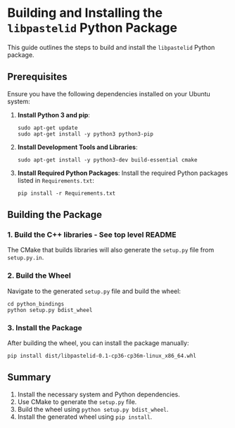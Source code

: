 # Building and Installing the `libpastelid` Python Package

This guide outlines the steps to build and install the `libpastelid` Python package.

## Prerequisites

Ensure you have the following dependencies installed on your Ubuntu system:

1. **Install Python 3 and pip**:
   ```shell
   sudo apt-get update
   sudo apt-get install -y python3 python3-pip
   ```

2. **Install Development Tools and Libraries**:
   ```shell
   sudo apt-get install -y python3-dev build-essential cmake
   ```

3. **Install Required Python Packages**:
   Install the required Python packages listed in `Requirements.txt`:
   ```shell
   pip install -r Requirements.txt
   ```

## Building the Package

### 1. Build the C++ libraries - See top level README

The CMake that builds libraries will also generate the `setup.py` file from `setup.py.in`.

### 2. Build the Wheel

Navigate to the generated `setup.py` file and build the wheel:
```
cd python_bindings
python setup.py bdist_wheel
```

### 3. Install the Package

After building the wheel, you can install the package manually:
```
pip install dist/libpastelid-0.1-cp36-cp36m-linux_x86_64.whl
```

## Summary

1. Install the necessary system and Python dependencies.
2. Use CMake to generate the `setup.py` file.
3. Build the wheel using `python setup.py bdist_wheel`.
4. Install the generated wheel using `pip install`.

